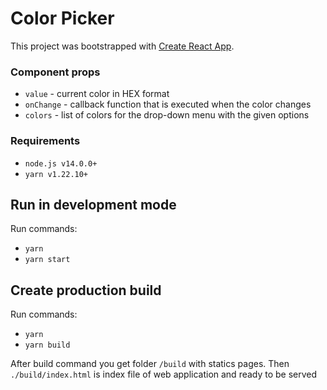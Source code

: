 # Color Picker

This project was bootstrapped with [Create React App](https://github.com/facebook/create-react-app).

### Component props

- `value` - current color in HEX format
- `onChange` - callback function that is executed when the color changes
- `colors` - list of colors for the drop-down menu with the given options

### Requirements

- `node.js v14.0.0+`
- `yarn v1.22.10+`

## Run in development mode

Run commands:

- `yarn`
- `yarn start`

## Create production build

Run commands:

- `yarn`
- `yarn build`

After build command you get folder `/build` with statics pages.
Then `./build/index.html` is index file of web application and ready to be served
